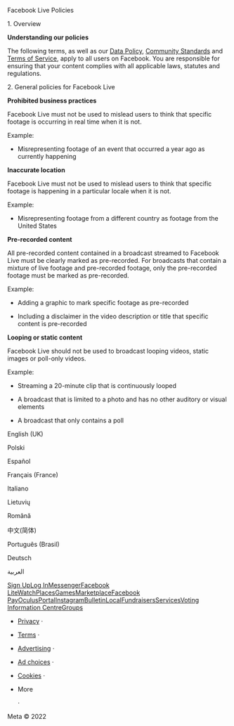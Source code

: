 Facebook Live Policies

1\. Overview

**Understanding our policies**

The following terms, as well as our [Data Policy](https://www.facebook.com/about/privacy/), [Community Standards](https://www.facebook.com/communitystandards/) and [Terms of Service](https://www.facebook.com/legal/terms), apply to all users on Facebook. You are responsible for ensuring that your content complies with all applicable laws, statutes and regulations.

2\. General policies for Facebook Live

**Prohibited business practices**

Facebook Live must not be used to mislead users to think that specific footage is occurring in real time when it is not.

Example:

*   Misrepresenting footage of an event that occurred a year ago as currently happening

**Inaccurate location**

Facebook Live must not be used to mislead users to think that specific footage is happening in a particular locale when it is not.

Example:

*   Misrepresenting footage from a different country as footage from the United States

**Pre-recorded content**

All pre-recorded content contained in a broadcast streamed to Facebook Live must be clearly marked as pre-recorded. For broadcasts that contain a mixture of live footage and pre-recorded footage, only the pre-recorded footage must be marked as pre-recorded.

Example:

*   Adding a graphic to mark specific footage as pre-recorded

*   Including a disclaimer in the video description or title that specific content is pre-recorded

**Looping or static content**

Facebook Live should not be used to broadcast looping videos, static images or poll-only videos.

Example:

*   Streaming a 20-minute clip that is continuously looped

*   A broadcast that is limited to a photo and has no other auditory or visual elements

*   A broadcast that only contains a poll

English (UK)

Polski

Español

Français (France)

Italiano

Lietuvių

Română

中文(简体)

Português (Brasil)

Deutsch

العربية

[Sign Up](https://www.facebook.com/reg/)[Log In](https://www.facebook.com/login/)[Messenger](https://l.facebook.com/l.php?u=https%3A%2F%2Fmessenger.com%2F&h=AT1g2WktTnTzhq2NTlwcZPaE5qMbqForQmrluiTgKNhT2qFMVKDhX4M6L4_qmU3_d1xtV0ljq095dFRTEp7aJ2TkXBemuHgo_reIO40lCGZ2ZKK_s7rmOlEIbAwWcF0h0CdaMifp2fQYkaoZ1abFqV6o-9TzAXw07ElWGg)[Facebook Lite](https://www.facebook.com/lite/)[Watch](https://en-gb.facebook.com/watch/)[Places](https://www.facebook.com/places/)[Games](https://www.facebook.com/games/)[Marketplace](https://www.facebook.com/marketplace/)[Facebook Pay](https://pay.facebook.com/)[Oculus](https://l.facebook.com/l.php?u=https%3A%2F%2Fwww.oculus.com%2F&h=AT1g2WktTnTzhq2NTlwcZPaE5qMbqForQmrluiTgKNhT2qFMVKDhX4M6L4_qmU3_d1xtV0ljq095dFRTEp7aJ2TkXBemuHgo_reIO40lCGZ2ZKK_s7rmOlEIbAwWcF0h0CdaMifp2fQYkaoZ1abFqV6o-9TzAXw07ElWGg)[Portal](https://portal.facebook.com/)[Instagram](https://l.facebook.com/l.php?u=https%3A%2F%2Fwww.instagram.com%2F&h=AT1g2WktTnTzhq2NTlwcZPaE5qMbqForQmrluiTgKNhT2qFMVKDhX4M6L4_qmU3_d1xtV0ljq095dFRTEp7aJ2TkXBemuHgo_reIO40lCGZ2ZKK_s7rmOlEIbAwWcF0h0CdaMifp2fQYkaoZ1abFqV6o-9TzAXw07ElWGg)[Bulletin](https://www.bulletin.com/)[Local](https://www.facebook.com/local/lists/245019872666104/)[Fundraisers](https://www.facebook.com/fundraisers/)[Services](https://www.facebook.com/biz/directory/)[Voting Information Centre](https://www.facebook.com/votinginformationcenter/?entry_point=c2l0ZQ%3D%3D)[Groups](https://www.facebook.com/groups/explore/)

*   [Privacy](https://en-gb.facebook.com/privacy/explanation/) ·
*   [Terms](https://en-gb.facebook.com/policies?ref=pf) ·
*   [Advertising](https://en-gb.facebook.com/business/) ·
*   [Ad choices](https://en-gb.facebook.com/help/568137493302217)   ·
*   [Cookies](https://en-gb.facebook.com/policies/cookies/) ·
*   More
    
     ·

Meta © 2022
